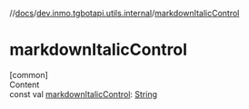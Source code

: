 //[docs](../../index.md)/[dev.inmo.tgbotapi.utils.internal](index.md)/[markdownItalicControl](markdown-italic-control.md)



# markdownItalicControl  
[common]  
Content  
const val [markdownItalicControl](markdown-italic-control.md): [String](https://kotlinlang.org/api/latest/jvm/stdlib/kotlin/-string/index.html)  



